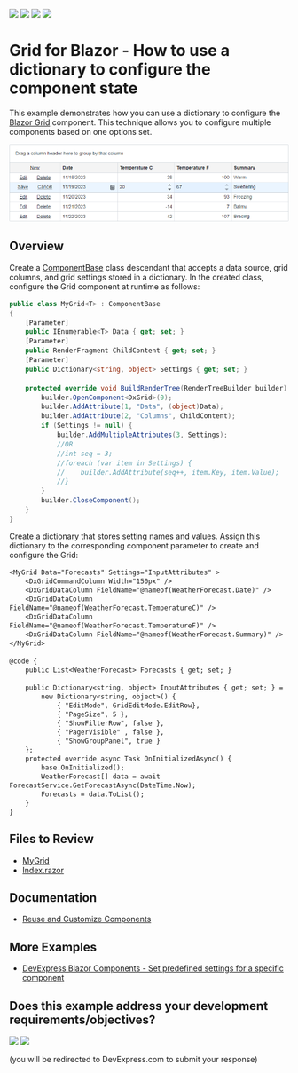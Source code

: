 <!-- default badges list -->
![](https://img.shields.io/endpoint?url=https://codecentral.devexpress.com/api/v1/VersionRange/260013606/22.1.3%2B)
[![](https://img.shields.io/badge/Open_in_DevExpress_Support_Center-FF7200?style=flat-square&logo=DevExpress&logoColor=white)](https://supportcenter.devexpress.com/ticket/details/T907025)
[![](https://img.shields.io/badge/📖_How_to_use_DevExpress_Examples-e9f6fc?style=flat-square)](https://docs.devexpress.com/GeneralInformation/403183)
[![](https://img.shields.io/badge/💬_Leave_Feedback-feecdd?style=flat-square)](#does-this-example-address-your-development-requirementsobjectives)
<!-- default badges end -->
# Grid for Blazor - How to use a dictionary to configure the component state

This example demonstrates how you can use a dictionary to configure the [Blazor Grid](https://docs.devexpress.com/Blazor/403143/components/grid) component. This technique allows you to configure multiple components based on one options set.

![Use a Dictionary to Configure the Component State](/image.png)

## Overview

Create a [ComponentBase](https://docs.microsoft.com/en-us/dotnet/api/microsoft.aspnetcore.components.componentbase?view=aspnetcore-3.1) class descendant that accepts a data source, grid columns, and grid settings stored in a dictionary. In the created class, configure the Grid component at runtime as follows:

```cs
public class MyGrid<T> : ComponentBase
{
    [Parameter]
    public IEnumerable<T> Data { get; set; }
    [Parameter]
    public RenderFragment ChildContent { get; set; }
    [Parameter]
    public Dictionary<string, object> Settings { get; set; }

    protected override void BuildRenderTree(RenderTreeBuilder builder) {
        builder.OpenComponent<DxGrid>(0);
        builder.AddAttribute(1, "Data", (object)Data);
        builder.AddAttribute(2, "Columns", ChildContent);
        if (Settings != null) {
            builder.AddMultipleAttributes(3, Settings);
            //OR
            //int seq = 3;
            //foreach (var item in Settings) {
            //    builder.AddAttribute(seq++, item.Key, item.Value);
            //}
        }
        builder.CloseComponent();
    }
}
```

Create a dictionary that stores setting names and values. Assign this dictionary to the corresponding component parameter to create and configure the Grid:

```razor
<MyGrid Data="Forecasts" Settings="InputAttributes" >
	<DxGridCommandColumn Width="150px" />
	<DxGridDataColumn FieldName="@nameof(WeatherForecast.Date)" />
	<DxGridDataColumn FieldName="@nameof(WeatherForecast.TemperatureC)" />
	<DxGridDataColumn FieldName="@nameof(WeatherForecast.TemperatureF)" />
	<DxGridDataColumn FieldName="@nameof(WeatherForecast.Summary)" />
</MyGrid>

@code {
    public List<WeatherForecast> Forecasts { get; set; }

    public Dictionary<string, object> InputAttributes { get; set; } =
        new Dictionary<string, object>() {
            { "EditMode", GridEditMode.EditRow},
            { "PageSize", 5 },
            { "ShowFilterRow", false },
            { "PagerVisible" , false },
            { "ShowGroupPanel", true }
	};
    protected override async Task OnInitializedAsync() {
        base.OnInitialized();
        WeatherForecast[] data = await ForecastService.GetForecastAsync(DateTime.Now);
        Forecasts = data.ToList();
    }
}
```
 
## Files to Review

- [MyGrid](./CS/DxBlazorApp/Components/MyGrid.cs)
- [Index.razor](./CS/DxBlazorApp/Pages/Index.razor)

## Documentation

* [Reuse and Customize Components](https://docs.devexpress.com/Blazor/401753/common-concepts/customize-and-reuse-components)

## More Examples

* [DevExpress Blazor Components - Set predefined settings for a specific component](https://github.com/DevExpress-Examples/blazor-default-settings)
<!-- feedback -->
## Does this example address your development requirements/objectives?

[<img src="https://www.devexpress.com/support/examples/i/yes-button.svg"/>](https://www.devexpress.com/support/examples/survey.xml?utm_source=github&utm_campaign=blazor-dxgrid-use-a-dictionary-to-configure-the-component&~~~was_helpful=yes) [<img src="https://www.devexpress.com/support/examples/i/no-button.svg"/>](https://www.devexpress.com/support/examples/survey.xml?utm_source=github&utm_campaign=blazor-dxgrid-use-a-dictionary-to-configure-the-component&~~~was_helpful=no)

(you will be redirected to DevExpress.com to submit your response)
<!-- feedback end -->
